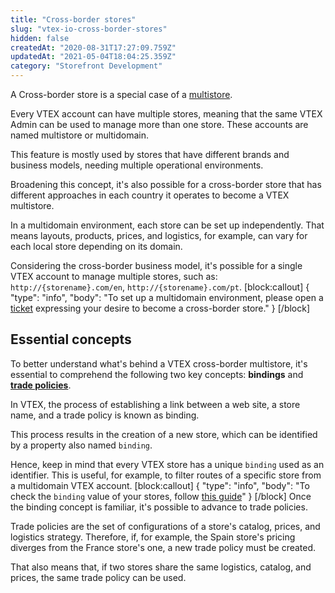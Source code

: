 ```yaml
---
title: "Cross-border stores"
slug: "vtex-io-cross-border-stores"
hidden: false
createdAt: "2020-08-31T17:27:09.759Z"
updatedAt: "2021-05-04T18:04:25.359Z"
category: "Storefront Development"
---
```

A Cross-border store is a special case of a [multistore](https://help.vtex.com/en/tutorial/creating-multi-store-multi-domain--tutorials_510?locale=en).

Every VTEX account can have multiple stores, meaning that the same VTEX Admin can be used to manage more than one store. These accounts are named multistore or multidomain.

This feature is mostly used by stores that have different brands and business models, needing multiple operational environments.

Broadening this concept, it's also possible for a cross-border store that has different approaches in each country it operates to become a VTEX multistore.

In a multidomain environment, each store can be set up independently. That means layouts, products, prices, and logistics, for example, can vary for each local store depending on its domain.

Considering the cross-border business model, it's possible for a single VTEX account to manage multiple stores, such as: `http://{storename}.com/en`, `http://{storename}.com/pt`.
[block:callout]
{
  "type": "info",
  "body": "To set up a multidomain environment, please open a [ticket](https://help-tickets.vtex.com/smartlink/sso/login/zendesk) expressing your desire to become a cross-border store."
}
[/block]

## Essential concepts

To better understand what's behind a VTEX cross-border multistore, it's essential to comprehend the following two key concepts: **bindings** and **[trade policies](https://help.vtex.com/en/tutorial/what-is-a-sales-policy--563tbcL0TYKEKeOY4IAgAE)**.

In VTEX, the process of establishing a link between a web site, a store name, and a trade policy is known as binding.

This process results in the creation of a new store, which can be identified by a property also named `binding`.

Hence, keep in mind that every VTEX store has a unique `binding` used as an identifier. This is useful, for example, to filter routes of a specific store from a multidomain VTEX account.
[block:callout]
{
  "type": "info",
  "body": "To check the `binding` value of your stores, follow [this guide](https://developers.vtex.com/docs/guides/checking-your-stores-binding-id)"
}
[/block]
Once the binding concept is familiar, it's possible to advance to trade policies.

Trade policies are the set of configurations of a store's catalog, prices, and logistics strategy. Therefore, if, for example, the Spain store's pricing diverges from the France store's one, a new trade policy must be created.

That also means that, if two stores share the same logistics, catalog, and prices, the same trade policy can be used.